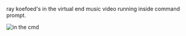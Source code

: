 ray koefoed's in the virtual end music video running inside command prompt.

![in the cmd](https://user-images.githubusercontent.com/72838747/205128330-ef3ed870-30f8-41f5-bd9a-15e03feb35ef.png)
